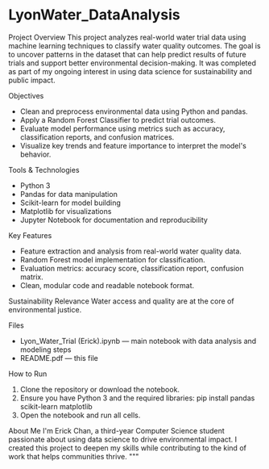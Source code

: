 # LyonWater_DataAnalysis
Project Overview
This project analyzes real-world water trial data using machine learning techniques to classify water quality outcomes. 
The goal is to uncover patterns in the dataset that can help predict results of future trials and support better environmental decision-making. 
It was completed as part of my ongoing interest in using data science for sustainability and public impact.

Objectives
- Clean and preprocess environmental data using Python and pandas.
- Apply a Random Forest Classifier to predict trial outcomes.
- Evaluate model performance using metrics such as accuracy, classification reports, and confusion matrices.
- Visualize key trends and feature importance to interpret the model's behavior.

Tools & Technologies
- Python 3
- Pandas for data manipulation
- Scikit-learn for model building
- Matplotlib for visualizations
- Jupyter Notebook for documentation and reproducibility

Key Features
- Feature extraction and analysis from real-world water quality data.
- Random Forest model implementation for classification.
- Evaluation metrics: accuracy score, classification report, confusion matrix.
- Clean, modular code and readable notebook format.

Sustainability Relevance
Water access and quality are at the core of environmental justice. 

Files
- Lyon_Water_Trial (Erick).ipynb — main notebook with data analysis and modeling steps
- README.pdf — this file

How to Run
1. Clone the repository or download the notebook.
2. Ensure you have Python 3 and the required libraries:
   pip install pandas scikit-learn matplotlib
3. Open the notebook and run all cells.

About Me
I'm Erick Chan, a third-year Computer Science student passionate about using data science to drive environmental impact. 
I created this project to deepen my skills while contributing to the kind of work that helps communities thrive.
"""

